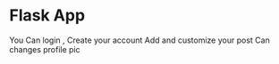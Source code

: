 # Flask App
You Can login , Create your account 
Add and customize your post
Can changes profile pic 
